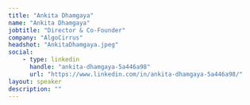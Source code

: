```yaml
---
title: "Ankita Dhamgaya"
name: "Ankita Dhamgaya"
jobtitle: "Director & Co-Founder"
company: "AlgoCirrus"
headshot: "AnkitaDhamgaya.jpeg"
social:
    - type: linkedin
      handle: "ankita-dhamgaya-5a446a98"
      url: "https://www.linkedin.com/in/ankita-dhamgaya-5a446a98/"
layout: speaker
description: ""
---
```


